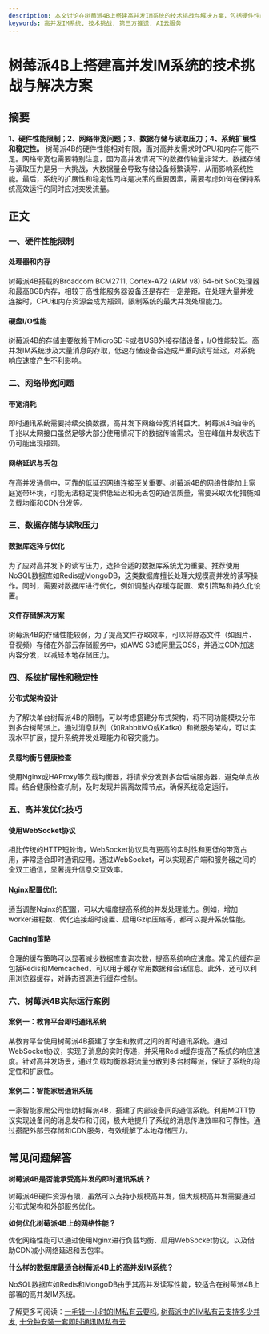 ```yaml
---
description: 本文讨论在树莓派4B上搭建高并发IM系统的技术挑战与解决方案，包括硬件性能、网络带宽、数据存储等方面
keywords: 高并发IM系统, 技术挑战, 第三方推送, AI云服务
---
```

# 树莓派4B上搭建高并发IM系统的技术挑战与解决方案

## 摘要

**1、硬件性能限制；2、网络带宽问题；3、数据存储与读取压力；4、系统扩展性和稳定性。** 树莓派4B的硬件性能相对有限，面对高并发需求时CPU和内存可能不足。网络带宽也需要特别注意，因为高并发情况下的数据传输量非常大。数据存储与读取压力是另一大挑战，大数据量会导致存储设备频繁读写，从而影响系统性能。最后，系统的扩展性和稳定性同样是决策的重要因素，需要考虑如何在保持系统高效运行的同时应对突发流量。

## 正文

### 一、硬件性能限制

#### 处理器和内存

树莓派4B搭载的Broadcom BCM2711, Cortex-A72 (ARM v8) 64-bit SoC处理器和最高8GB内存，相较于高性能服务器设备还是存在一定差距。在处理大量并发连接时，CPU和内存资源会成为瓶颈，限制系统的最大并发处理能力。

#### 硬盘I/O性能

树莓派4B的存储主要依赖于MicroSD卡或者USB外接存储设备，I/O性能较低。高并发IM系统涉及大量消息的存取，低速存储设备会造成严重的读写延迟，对系统响应速度产生不利影响。

### 二、网络带宽问题

#### 带宽消耗

即时通讯系统需要持续交换数据，高并发下网络带宽消耗巨大。树莓派4B自带的千兆以太网接口虽然足够大部分使用情况下的数据传输需求，但在峰值并发状态下仍可能出现瓶颈。

#### 网络延迟与丢包

在高并发通信中，可靠的低延迟网络连接至关重要。树莓派4B的网络性能加上家庭宽带环境，可能无法稳定提供低延迟和无丢包的通信质量，需要采取优化措施如负载均衡和CDN分发等。

### 三、数据存储与读取压力

#### 数据库选择与优化

为了应对高并发下的读写压力，选择合适的数据库系统尤为重要。推荐使用NoSQL数据库如Redis或MongoDB，这类数据库擅长处理大规模高并发的读写操作。同时，需要对数据库进行优化，例如调整内存缓存配置、索引策略和持久化设置。

#### 文件存储解决方案

树莓派4B的存储性能较弱，为了提高文件存取效率，可以将静态文件（如图片、音视频）存储在外部云存储服务中，如AWS S3或阿里云OSS，并通过CDN加速内容分发，以减轻本地存储压力。

### 四、系统扩展性和稳定性

#### 分布式架构设计

为了解决单台树莓派4B的限制，可以考虑搭建分布式架构，将不同功能模块分布到多台树莓派上。通过消息队列（如RabbitMQ或Kafka）和微服务架构，可以实现水平扩展，提升系统并发处理能力和容灾能力。

#### 负载均衡与健康检查

使用Nginx或HAProxy等负载均衡器，将请求分发到多台后端服务器，避免单点故障。结合健康检查机制，及时发现并隔离故障节点，确保系统稳定运行。

### 五、高并发优化技巧

#### 使用WebSocket协议

相比传统的HTTP短轮询，WebSocket协议具有更高的实时性和更低的带宽占用，非常适合即时通讯应用。通过WebSocket，可以实现客户端和服务器之间的全双工通信，显著提升信息交互效率。

#### Nginx配置优化

适当调整Nginx的配置，可以大幅度提高系统的并发处理能力。例如，增加worker进程数、优化连接超时设置、启用Gzip压缩等，都可以提升系统性能。

#### Caching策略

合理的缓存策略可以显著减少数据库查询次数，提高系统响应速度。常见的缓存层包括Redis和Memcached，可以用于缓存常用数据和会话信息。此外，还可以利用浏览器缓存，对静态资源进行缓存控制。

### 六、树莓派4B实际运行案例

#### 案例一：教育平台即时通讯系统

某教育平台使用树莓派4B搭建了学生和教师之间的即时通讯系统。通过WebSocket协议，实现了消息的实时传递，并采用Redis缓存提高了系统的响应速度。针对高并发场景，通过负载均衡器将流量分散到多台树莓派，保证了系统的稳定性和扩展性。

#### 案例二：智能家居通讯系统

一家智能家居公司借助树莓派4B，搭建了内部设备间的通信系统。利用MQTT协议实现设备间的消息发布和订阅，极大地提升了系统的消息传递效率和可靠性。通过搭配外部云存储和CDN服务，有效缓解了本地存储压力。

## 常见问题解答

**树莓派4B是否能承受高并发的即时通讯系统？**

树莓派4B硬件资源有限，虽然可以支持小规模高并发，但大规模高并发需要通过分布式架构和外部服务优化。

**如何优化树莓派4B上的网络性能？**

优化网络性能可以通过使用Nginx进行负载均衡、启用WebSocket协议，以及借助CDN减小网络延迟和丢包率。

**什么样的数据库最适合树莓派4B上的高并发IM系统？**

NoSQL数据库如Redis和MongoDB由于其高并发读写性能，较适合在树莓派4B上部署的高并发IM系统。

了解更多可阅读：[一毛钱一小时的IM私有云要吗](https://lanyingim.com/articles/product-and-technologies/want-an-im-private-cloud-for-a-dime-an-hour.html), [树莓派中的IM私有云支持多少并发](https://lanyingim.com/articles/product-and-technologies/how-much-concurrency-is-supported-by-im-private-cloud-in-raspberry-pi.html), [十分钟安装一套即时通讯IM私有云](https://lanyingim.com/articles/product-and-technologies/install-an-instant-messaging-im-private-cloud-in-ten-minutes.html)

